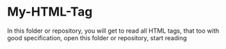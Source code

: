 # My-HTML-Tag
In this folder or repository, you will get to read all HTML tags, that too with good specification, open this folder or repository, start reading
